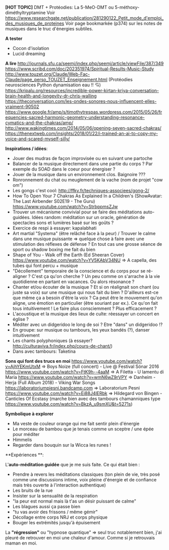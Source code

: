 **[HOT TOPIC]** DMT + Protéodies:
La 5-MeO-DMT ou 5-méthoxy-diméthyltryptamine
Voir https://www.researchgate.net/publication/281290122_Petit_mode_d'emploi_des_musiques_de_proteines
Voir page bookmarkée (p374) sur les notes de musiques dans le truc d'énergies subtiles.

**A tester**
- Cocon d'isolation  
- Lucid dreaming

**A lire**
http://journals.sfu.ca/seemj/index.php/seemj/article/viewFile/387/349
https://www.scribd.com/doc/202351974/Spiritual-Results-Music-Study
http://www.touzet.org/Claude/Web-Fac-Claude/page_perso_TOUZET_Enseignement.html (Protéodies neurosciences Python dynamisation eau !! 💘)
https://kripalu.org/resources/incredible-power-kirtan-kriya-conversation-brain-health-and-longevity-dr-chris-walling
https://theconversation.com/les-ondes-sonores-nous-influencent-elles-vraiment-90502
https://www.google.fr/amp/s/timothytrespas.wordpress.com/2015/05/26/frequencies-sacred-harmonic-geometry-understanding-resonance-cymatics-and-the-chakras/amp/
http://www.wakingtimes.com/2014/05/06/opening-seven-sacred-chakras/
https://thenextweb.com/insights/2018/01/22/i-trained-an-ai-to-copy-my-voice-and-scared-myself-silly/

**Inspirations / idées**:
- Jouer des mudras de façon improvisée ou en suivant une partoche
- Balancer de la musique directement dans une partie du corps ? Par exemple du SOAD dans le coeur pour énergiser ?
- Jouer de la musique dans un environnement clos. Baignoire ??? 
- Ronronnement du chat ou meuglement de la vache (nom de projet "cow om")
- Les gongs c'est cool: http://ffky.fr/techniques-associees/gong-2/
- How To Open Your 7 Chakras As Explained In a Children's (ShowAvatar: The Last Airbender S02E19 - The Guru) https://www.youtube.com/watch?v=StrbppmsZJw
- Trouver un mécanisme convivial pour se faire des méditations auto-guidées. Idées random: méditation sur un oracle, génération de spectacles sons et lumières basé sur les goûts ?
- Exercice de respi à essayer: kapalabhati
- Art martial "Systema" (être relâché face à la peur) / Trouver le calme dans une musique puissante => quelque chose à faire avec une stimulation des réflexes de défense ? En tout cas une grosse séance de sport ou shadow boxing me fait du bien
- Shape of You - Walk off the Earth (Ed Sheeran Cover) https://www.youtube.com/watch?v=YV5KAbV34NU => A capella, des tubes qui font percu + musique
- "Décollement" temporaire de la conscience et du corps pour se ré-aligner ? C'est ça qu'on cherche ? Un peu comme on s'arrache à la vie quotidienne en partant en vacances. Ou alors résonance ?
- Chanter et/ou écouter de la musique ? Et si on réalignait son chant (ou juste sa voix) sur une musique qui nous fait du bien ? D'ailleurs est-ce que même ça a besoin d'être la voix ? Ca peut être le mouvement qu'on aligne, une émotion en particulier (être souriant par ex.). Ce qu'on fait tous intuitivement ! Le faire plus consciemment ? Plus efficacement ?
- L'acoustique et la musique des lieux de culte: réessayer un concert en église ? 
- Méditer avec un didgeridoo le long de soi ? Etre "dans" un didgeridoo !?
- En groupe: sur musique ou tambours, les yeux bandés (?), danser intuitivement
- Les chants polyphoniques (à essayer? http://culturaviva.fr/index.php/cours-de-chant/)
- Dans avec tambours: Taketina

**Sons qui font des trucs en moi**
https://www.youtube.com/watch?v=AjhYEKmUtxM => Boys Noize (full concert) - Live @ Festival Sónar 2016
https://www.youtube.com/watch?v=FtK9h--4aaM => A Filetta - U lamentu di Maria
https://www.youtube.com/watch?v=wmN6wZ9rVPY => Danheim - Herja \(Full Album 2018\) - Viking War Songs
https://laboratoriumpiesni.bandcamp.com => Laboratorium Pesni
https://www.youtube.com/watch?v=Ei88J4lERbk => Hildegard von Bingen - Canticles Of Ecstasy (marche bien avec des tambours chamanniques type https://www.youtube.com/watch?v=BkzA_u9smXU&t=5271s)

**Symbolique à explorer**
- Ma veste de couleur orange qui me fait sentir plein d'énergie  
- Le morceau de bambou que je tenais comme un sceptre / une épée pour méditer  
- Himmelis  
- Regarder dans bouquin sur la Wicca les runes !

**Expériences **:

L'**auto-méditation guidée** que je me suis faite. Ce qui était bien :
- Prendre à revers les méditations classiques (ton plein de vie, très posé comme une discussions intime, voix pleine d'énergie et de confiance mais très ouverte à l'interaction authentique)
- Les bruits de la rue
- Insister sur la sensualité de la respiration
- "la peur est normal mais là t'as un désir puissant de calme" 
- Les blagues aussi ça passe bien
- "tu vas avoir des frissons / même gémir"
- Décollage entre corps NRJ et corps physique
- Bouger les extrémités jusqu'à épuisement

La **"régression"** ou "hypnose quantique" => seul truc notablement bien, j'ai pleuré de retrouver en moi une chaleur d'amour. Comme si je retrouvais maman en moi.
